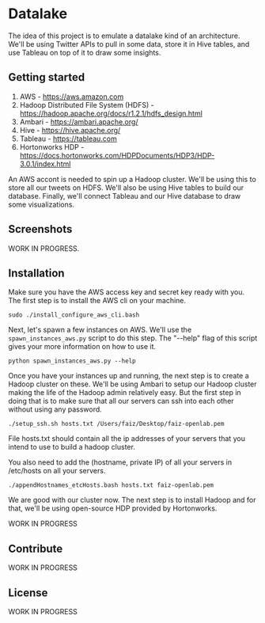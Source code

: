 # Datalake
The idea of this project is to emulate a datalake kind of an architecture. 
We'll be using Twitter APIs to pull in some data, store it in Hive tables, and use Tableau on top of it to draw some insights.

## Getting started

1. AWS - https://aws.amazon.com
2. Hadoop Distributed File System (HDFS) - https://hadoop.apache.org/docs/r1.2.1/hdfs_design.html
3. Ambari - https://ambari.apache.org/
4. Hive - https://hive.apache.org/
5. Tableau - https://tableau.com
6. Hortonworks HDP - https://docs.hortonworks.com/HDPDocuments/HDP3/HDP-3.0.1/index.html

An AWS accont is needed to spin up a Hadoop cluster. We'll be using this to store all our tweets on HDFS. We'll also be using Hive tables to build our database. Finally, we'll connect Tableau and our Hive database to draw some visualizations.

 
## Screenshots
WORK IN PROGRESS.

## Installation
Make sure you have the AWS access key and secret key ready with you. The first step is to install the AWS cli on your machine. 

```
sudo ./install_configure_aws_cli.bash
```

Next, let's spawn a few instances on AWS. We'll use the ```spawn_instances_aws.py``` script to do this step. The "--help" flag of this script gives your more information on how to use it.

```
python spawn_instances_aws.py --help
```
Once you have your instances up and running, the next step is to create a Hadoop cluster on these. We'll be using Ambari to setup our Hadoop cluster making the life of the Hadoop admin relatively easy. But the first step in doing that is to make sure that all our servers can ssh into each other without using any password.

```
./setup_ssh.sh hosts.txt /Users/faiz/Desktop/faiz-openlab.pem 
```

File hosts.txt should contain all the ip addresses of your servers that you intend to use to build a hadoop cluster.

You also need to add the (hostname, private IP) of all your servers in /etc/hosts on all your servers.

```
./appendHostnames_etcHosts.bash hosts.txt faiz-openlab.pem
```

We are good with our cluster now. The next step is to install Hadoop and for that, we'll be using open-source HDP provided by Hortonworks. 

WORK IN PROGRESS

## Contribute
WORK IN PROGRESS

## License
WORK IN PROGRESS
